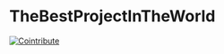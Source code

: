 # TheBestProjectInTheWorld

[![Cointribute](https://img.shields.io/badge/Cointribute_to_this_project-blue)](https://localhost:7268/repositories/860572985/cointribute/0xc23d84d37dea495f99abdb4b70b129ef30209fb3)
